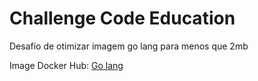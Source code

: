 # Challenge Code Education 

Desafio de otimizar imagem go lang para menos que 2mb

Image Docker Hub: [Go lang](https://hub.docker.com/r/magnumcortez/codeeducation)
